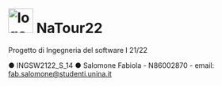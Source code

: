 # <img width="50" alt="logo" src="https://user-images.githubusercontent.com/60442414/191938109-99aa1c95-0219-48de-bc17-b7ea6de1d6d6.png"> NaTour22


Progetto di Ingegneria del software I 21/22

● INGSW2122_S_14
● Salomone Fabiola - N86002870 - email: fab.salomone@studenti.unina.it

